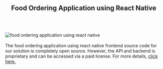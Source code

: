 <h2 style="text-align:center">Food Ordering Application using React Native</h2><br/><br/>

![food ordering application using react native](https://admin.ninjascode.com/wp-content/uploads/2025/repoImages/martha/10.webp) <br/><br/>The food ordering application using react native frontend source code for our solution is completely open source. However, the API and backend is proprietary and can be accessed via a paid license. For more details, <a href="https://enatega.com/?utm_source=github&utm_medium=repo&utm_campaign=martha-food-ordering-application-using-react-native" target="_blank">click here.</a>
